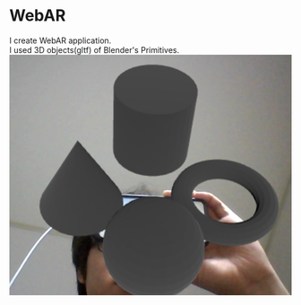 # WebAR
I create WebAR application.<br>
I used 3D objects(gltf) of Blender's Primitives.
<img src="demo_pic/demo_pic01.png" alt="demo_pic01">
